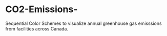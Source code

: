 # CO2-Emissions-
Sequential Color Schemes to visualize annual greenhouse gas emisssions from facilities across Canada.
